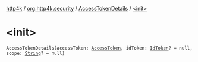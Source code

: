 [http4k](../../index.md) / [org.http4k.security](../index.md) / [AccessTokenDetails](index.md) / [&lt;init&gt;](./-init-.md)

# &lt;init&gt;

`AccessTokenDetails(accessToken: `[`AccessToken`](../-access-token/index.md)`, idToken: `[`IdToken`](../../org.http4k.security.openid/-id-token/index.md)`? = null, scope: `[`String`](https://kotlinlang.org/api/latest/jvm/stdlib/kotlin/-string/index.html)`? = null)`